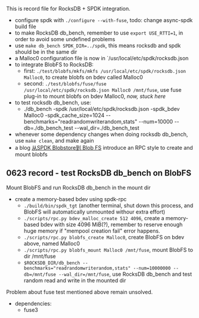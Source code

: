 This is record file for RocksDB + SPDK integration.

- configure spdk with `./configure --with-fuse`, todo: change async-spdk build file
- to make RocksDB db_bench, remember to use `export USE_RTTI=1`, in order to avoid some undefined problems
- use `make db_bench SPDK_DIR=../spdk`, this means rocksdb and spdk should be in the same dir
- a Malloc0 configuration file is now in `/usr/local/etc/spdk/rocksdb.json
- to integrate BlobFS to RocksDB:
    - first: `./test/blobfs/mkfs/mkfs /usr/local/etc/spdk/rocksdb.json Malloc0`, to create blobfs on bdev called Malloc0
    - second: `./test/blobfs/fuse/fuse /usr/local/etc/spdk/rocksdb.json Malloc0 /mnt/fuse`, use fuse plug-in to mount blobfs on bdev Malloc0, *now, stuck here*
- to test rocksdb db_bench, use:
    - ./db_bench -spdk /usr/local/etc/spdk/rocksdb.json -spdk_bdev Malloc0 -spdk_cache_size=1024 --benchmarks="readrandomwriterandom,stats" --num=10000 --db=./db_bench_test --wal_dir=./db_bench_test
- whenever some dependency changes when doing rocksdb db_bench, use `make clean`, and make again
- a blog [从SPDK Blobstore到 Blob FS](https://blog.csdn.net/weixin_37097605/article/details/124977125?spm=1001.2101.3001.6650.1&utm_medium=distribute.pc_relevant.none-task-blog-2%7Edefault%7ECTRLIST%7Edefault-1-124977125-blog-119154739.pc_relevant_default&depth_1-utm_source=distribute.pc_relevant.none-task-blog-2%7Edefault%7ECTRLIST%7Edefault-1-124977125-blog-119154739.pc_relevant_default&utm_relevant_index=2) introduce an RPC style to create and mount blobfs

## 0623 record - test RocksDB db_bench on BlobFS
Mount BlobFS and run RocksDB db_bench in the mount dir
- create a memory-based bdev using spdk-rpc
    - `./build/bin/spdk_tgt` (another terminal, shut down this process, and BlobFS will automatically unmounted withour extra effort)
    - `./scripts/rpc.py bdev_malloc_create 512 4096`, create a memory-based bdev with size 4096 MiB(?), remember to reserve enough huge memory if "mempool creation fail" error happens.
    - `./scripts/rpc.py blobfs_create Malloc0`, create BlobFS on bdev above, named Malloc0
    - `./scripts/rpc.py blobfs_mount Malloc0 /mnt/fuse`, mount BlobFS to dir /mnt/fuse
    - `$ROCKSDB_DIR/db_bench --benchmarks="readrandomwriterandom,stats" --num=10000000 --db=/mnt/fuse --wal_dir=/mnt/fuse`, use RocksDB db_bench and test random read and write in the mounted dir

Problem about fuse test mentioned above remain unsolved.

- dependencies:
    - fuse3
